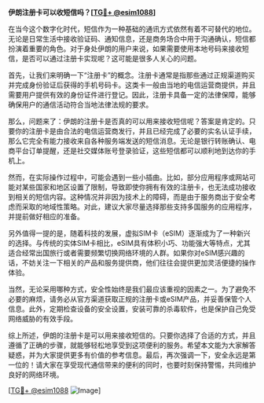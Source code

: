 **伊朗注册卡可以收短信吗？[[TG💪+ @esim1088](https://t.me/s/esim1088)]**

在当今这个数字化时代，短信作为一种基础的通讯方式依然有着不可替代的地位。无论是日常生活中接收验证码、通知信息，还是商务场合中用于沟通确认，短信都扮演着重要的角色。对于身处伊朗的用户来说，如果需要使用本地号码来接收短信，是否可以通过注册卡实现呢？这可能是很多人关心的问题。

首先，让我们来明确一下“注册卡”的概念。注册卡通常是指那些通过正规渠道购买并完成身份验证后获得的手机号码卡。这类卡一般由当地的电信运营商提供，并且需要用户提供有效的身份证件进行登记。因此，注册卡具备一定的法律保障，能够确保用户的通信活动符合当地法律法规的要求。

那么，问题来了：伊朗的注册卡是否真的可以用来接收短信呢？答案是肯定的。只要你的注册卡是由合法的电信运营商发行，并且已经完成了必要的实名认证手续，那么它完全有能力接收来自各种服务端发送的短信消息。无论是银行转账确认、电商平台订单提醒，还是社交媒体账号登录验证，这些短信都可以顺利地到达你的手机上。

然而，在实际操作过程中，可能会遇到一些小插曲。比如，部分应用程序或网站可能对某些国家和地区设置了限制，导致即使你拥有有效的注册卡，也无法成功接收到相关的短信内容。这种情况并非因为技术上的障碍，而是由于服务商出于安全考虑而采取的地域性策略。对此，建议大家尽量选择那些支持多国服务的应用程序，并提前做好相应的准备。

另外值得一提的是，随着科技的发展，虚拟SIM卡（eSIM）逐渐成为了一种新兴的选择。与传统的实体SIM卡相比，eSIM具有体积小巧、功能强大等特点，尤其适合经常出国旅行或者需要频繁切换网络环境的人群。如果你对eSIM感兴趣的话，不妨关注一下相关的产品和服务提供商，他们往往会提供更加灵活便捷的操作体验。

当然，无论采用哪种方式，安全性始终是我们最应该重视的因素之一。为了避免不必要的麻烦，请务必从官方渠道获取正规的注册卡或eSIM产品，并妥善保管个人信息。此外，定期检查设备的安全设置，安装可靠的杀毒软件，也是保护自己免受网络威胁的有效手段。

综上所述，伊朗的注册卡是可以用来接收短信的。只要你选择了合适的方式，并且遵循了正确的步骤，就能够轻松地享受到这项便利的服务。希望本文能为大家解答疑惑，并为大家提供更多有价值的参考信息。最后，再次强调一下，安全永远是第一位的！请大家在享受现代通信带来的便利的同时，也要时刻保持警惕，共同维护良好的网络环境。

[[TG💪+ @esim1088](https://t.me/s/esim1088) ![Image](https://i.postimg.cc/4NQfJmqS/Snipaste-2025-05-13-00-14-12.png)]